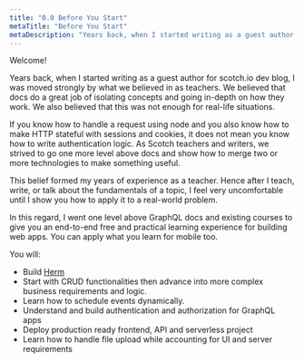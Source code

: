 ```yaml
---
title: "0.0 Before You Start"
metaTitle: "Before You Start"
metaDescription: "Years back, when I started writing as a guest author for scotch.io dev blog, I was moved strongly by what we believed in as teachers."
---
```


Welcome!

Years back, when I started writing as a guest author for scotch.io dev blog, I was moved strongly by what we believed in as teachers. We believed that docs do a great job of isolating concepts and going in-depth on how they work. We also believed that this was not enough for real-life situations.

If you know how to handle a request using node and you also know how to make HTTP stateful with sessions and cookies, it does not mean you know how to write authentication logic. As Scotch teachers and writers, we strived to go one more level above docs and show how to merge two or more technologies to make something useful.

This belief formed my years of experience as a teacher. Hence after I teach, write, or talk about the fundamentals of a topic, I feel very uncomfortable until I show you how to apply it to a real-world problem.

In this regard, I went one level above GraphQL docs and existing courses to give you an end-to-end free and practical learning experience for building web apps. You can apply what you learn for mobile too.

You will:

- Build [Herm](https://app.herm.dev)
- Start with CRUD functionalities then advance into more complex business requirements and logic.
- Learn how to schedule events dynamically.
- Understand and build authentication and authorization for GraphQL apps
- Deploy production ready frontend, API and serverless project
- Learn how to handle file upload while accounting for UI and server requirements

